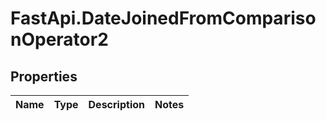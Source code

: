 # FastApi.DateJoinedFromComparisonOperator2

## Properties
Name | Type | Description | Notes
------------ | ------------- | ------------- | -------------
